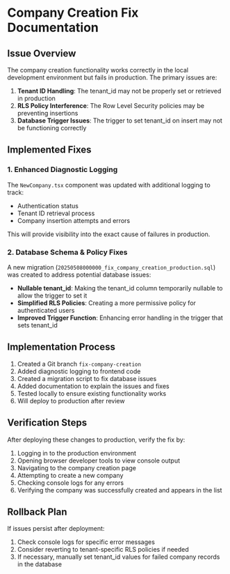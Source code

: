 # Company Creation Fix Documentation

## Issue Overview

The company creation functionality works correctly in the local development environment but fails in production. The primary issues are:

1. **Tenant ID Handling**: The tenant_id may not be properly set or retrieved in production
2. **RLS Policy Interference**: The Row Level Security policies may be preventing insertions
3. **Database Trigger Issues**: The trigger to set tenant_id on insert may not be functioning correctly

## Implemented Fixes

### 1. Enhanced Diagnostic Logging

The `NewCompany.tsx` component was updated with additional logging to track:
- Authentication status
- Tenant ID retrieval process
- Company insertion attempts and errors

This will provide visibility into the exact cause of failures in production.

### 2. Database Schema & Policy Fixes

A new migration (`20250508000000_fix_company_creation_production.sql`) was created to address potential database issues:

- **Nullable tenant_id**: Making the tenant_id column temporarily nullable to allow the trigger to set it
- **Simplified RLS Policies**: Creating a more permissive policy for authenticated users
- **Improved Trigger Function**: Enhancing error handling in the trigger that sets tenant_id

## Implementation Process

1. Created a Git branch `fix-company-creation`
2. Added diagnostic logging to frontend code
3. Created a migration script to fix database issues
4. Added documentation to explain the issues and fixes
5. Tested locally to ensure existing functionality works
6. Will deploy to production after review

## Verification Steps

After deploying these changes to production, verify the fix by:

1. Logging in to the production environment
2. Opening browser developer tools to view console output
3. Navigating to the company creation page
4. Attempting to create a new company
5. Checking console logs for any errors
6. Verifying the company was successfully created and appears in the list

## Rollback Plan

If issues persist after deployment:

1. Check console logs for specific error messages
2. Consider reverting to tenant-specific RLS policies if needed
3. If necessary, manually set tenant_id values for failed company records in the database 